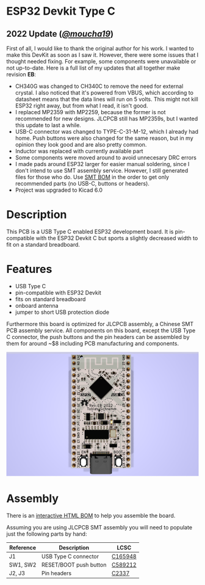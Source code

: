 ESP32 Devkit Type C
===================

## 2022 Update ([*@moucha19*](https://github.com/moucha19))

First of all, I would like to thank the original author for his work. I wanted to make this DevKit as soon as I saw it. However, there were some issues that I thought needed fixing. For example, some components were unavailable or not up-to-date. Here is a full list of my updates that all together make revision **EB**:

* CH340G was changed to CH340C to remove the need for external crystal. I also noticed that it's powered from VBUS, which according to datasheet means that the data lines will run on 5 volts. This might not kill ESP32 right away, but from what I read, it isn't good.
* I replaced MP2359 with MP2259, because the former is not recommended for new designs. JLCPCB still has MP2359s, but I wanted this update to last a while.
* USB-C connector was changed to TYPE-C-31-M-12, which I already had home. Push buttons were also changed for the same reason, but in my opinion they look good and are also pretty common.
* Inductor was replaced with currently available part 
* Some components were moved around to avoid unnecesary DRC errors
* I made pads around ESP32 larger for easier manual soldering, since I don't intend to use SMT assembly service. However, I still generated files for those who do. Use [SMT BOM](jlcpcb/bom_jlc_smt.csv) in the order to get only recommended parts (no USB-C, buttons or headers).
* Project was upgraded to Kicad 6.0

# Description

This PCB is a USB Type C enabled ESP32 development board. It is pin-compatible
with the ESP32 Devkit C but sports a slightly decreased width to fit on a
standard breadboard.  

# Features

* USB Type C
* pin-compatible with ESP32 Devkit
* fits on standard breadboard
* onboard antenna
* jumper to short USB protection diode

Furthermore this board is optimized for JLCPCB assembly, a Chinese SMT PCB
assembly service. All components on this board, except the USB Type C connector,
the push buttons and the pin headers can be assembled by them for around ~$8
including PCB manufacturing and components.

![Devkit](/resources/revEB.png)

# Assembly

There is an
[interactive HTML BOM](https://htmlpreview.github.io/?https://github.com/moucha19/ESP32-Devkit-Type-C/blob/master/docs/ibom.html)
to help you assemble the board.

Assuming you are using JLCPCB SMT assembly you will need to populate just the
following parts by hand:

| Reference  | Description            | LCSC                                                                                                                  |
|------------|------------------------|-----------------------------------------------------------------------------------------------------------------------|
| J1         | USB Type C connector   | [C165948](https://www.lcsc.com/product-detail/USB-Type-C_Korean-Hroparts-Elec-TYPE-C-31-M-12_C165948.html)    |
| SW1, SW2   | RESET/BOOT push button | [C589212](https://lcsc.com/product-detail/Tactile-Switches_RI-SHENG-ST-1188_C589212.html)    |
| J2, J3     | Pin headers            | [C2337](https://lcsc.com/product-detail/Pin-Header-Female-Header_BOOMELE-Boom-Precision-Elec-2-54mm-1x40P_C2337.html) |
